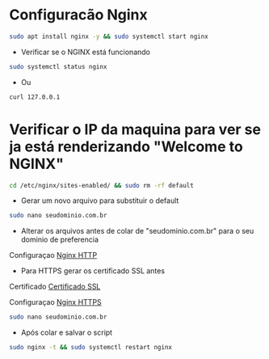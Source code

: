 
# Configuracão Nginx 

```bash
sudo apt install nginx -y && sudo systemctl start nginx
```
- Verificar se o NGINX está funcionando

```bash
sudo systemctl status nginx
```

- Ou

```bash
curl 127.0.0.1
```

# Verificar o IP da maquina para ver se ja está renderizando "Welcome to NGINX"

```bash
cd /etc/nginx/sites-enabled/ && sudo rm -rf default
```

- Gerar um novo arquivo para substituir o default

```bash
sudo nano seudominio.com.br
```
- Alterar os arquivos antes de colar de "seudominio.com.br" para o seu dominio de preferencia

Configuraçao [Nginx HTTP](nginx-HTTP.md)
 
- Para HTTPS gerar os certificado SSL antes

Certificado [Certificado SSL](certificado_ssl.md)

Configuraçao [Nginx HTTPS](nginx-HTTPS.md) 

```bash
sudo nano seudominio.com.br
```
- Após colar e salvar o script 
```bash
sudo nginx -t && sudo systemctl restart nginx 
```



